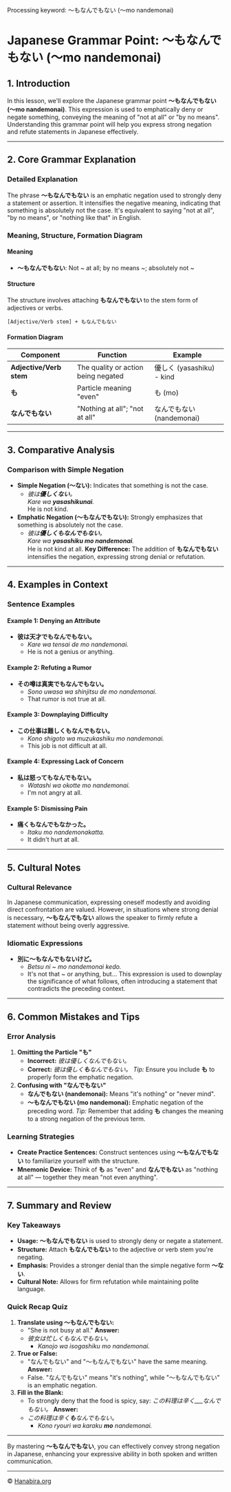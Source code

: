 Processing keyword: ～もなんでもない (〜mo nandemonai)
# Japanese Grammar Point: ～もなんでもない (〜mo nandemonai)

## 1. Introduction
In this lesson, we'll explore the Japanese grammar point **～もなんでもない (〜mo nandemonai)**. This expression is used to emphatically deny or negate something, conveying the meaning of "not at all" or "by no means". Understanding this grammar point will help you express strong negation and refute statements in Japanese effectively.

---
## 2. Core Grammar Explanation
### Detailed Explanation
The phrase **～もなんでもない** is an emphatic negation used to strongly deny a statement or assertion. It intensifies the negative meaning, indicating that something is absolutely not the case. It's equivalent to saying "not at all", "by no means", or "nothing like that" in English.
### Meaning, Structure, Formation Diagram
#### Meaning
- **～もなんでもない**: Not ~ at all; by no means ~; absolutely not ~
#### Structure
The structure involves attaching **もなんでもない** to the stem form of adjectives or verbs.
```
[Adjective/Verb stem] + もなんでもない
```
#### Formation Diagram
| Component              | Function                 | Example                      |
|------------------------|--------------------------|------------------------------|
| **Adjective/Verb stem**| The quality or action being negated | 優しく (yasashiku) - kind |
| **も**                 | Particle meaning "even"  | も (mo)                      |
| **なんでもない**       | "Nothing at all"; "not at all" | なんでもない (nandemonai) |
---
## 3. Comparative Analysis
### Comparison with Simple Negation
- **Simple Negation (～ない):** Indicates that something is not the case.
  - *彼は**優しくない**。*  
    *Kare wa **yasashikunai**.*  
    He is not kind.
- **Emphatic Negation (～もなんでもない):** Strongly emphasizes that something is absolutely not the case.
  - *彼は**優しくもなんでもない**。*  
    *Kare wa **yasashiku mo nandemonai**.*  
    He is not kind at all.
**Key Difference:** The addition of **もなんでもない** intensifies the negation, expressing strong denial or refutation.
---
## 4. Examples in Context
### Sentence Examples
#### Example 1: Denying an Attribute
- **彼は天才でもなんでもない。**
  - *Kare wa tensai de mo nandemonai.*
  - He is not a genius or anything.
#### Example 2: Refuting a Rumor
- **その噂は真実でもなんでもない。**
  - *Sono uwasa wa shinjitsu de mo nandemonai.*
  - That rumor is not true at all.
#### Example 3: Downplaying Difficulty
- **この仕事は難しくもなんでもない。**
  - *Kono shigoto wa muzukashiku mo nandemonai.*
  - This job is not difficult at all.
#### Example 4: Expressing Lack of Concern
- **私は怒ってもなんでもない。**
  - *Watashi wa okotte mo nandemonai.*
  - I'm not angry at all.
#### Example 5: Dismissing Pain
- **痛くもなんでもなかった。**
  - *Itaku mo nandemonakatta.*
  - It didn't hurt at all.
---
## 5. Cultural Notes
### Cultural Relevance
In Japanese communication, expressing oneself modestly and avoiding direct confrontation are valued. However, in situations where strong denial is necessary, **～もなんでもない** allows the speaker to firmly refute a statement without being overly aggressive.
### Idiomatic Expressions
- **別に～もなんでもないけど。**
  - *Betsu ni ~ mo nandemonai kedo.*
  - It's not that ~ or anything, but...
This expression is used to downplay the significance of what follows, often introducing a statement that contradicts the preceding context.
---
## 6. Common Mistakes and Tips
### Error Analysis
1. **Omitting the Particle "も"**
   - **Incorrect:** *彼は優しくなんでもない。*
   - **Correct:** *彼は優しく**も**なんでもない。*
   *Tip:* Ensure you include **も** to properly form the emphatic negation.
2. **Confusing with "なんでもない"**
   - **なんでもない (nandemonai):** Means "it's nothing" or "never mind".
   - **～もなんでもない (mo nandemonai):** Emphatic negation of the preceding word.
   *Tip:* Remember that adding **も** changes the meaning to a strong negation of the previous term.
### Learning Strategies
- **Create Practice Sentences:** Construct sentences using **～もなんでもない** to familiarize yourself with the structure.
- **Mnemonic Device:** Think of **も** as "even" and **なんでもない** as "nothing at all" — together they mean "not even anything".
---
## 7. Summary and Review
### Key Takeaways
- **Usage:** **～もなんでもない** is used to strongly deny or negate a statement.
- **Structure:** Attach **もなんでもない** to the adjective or verb stem you're negating.
- **Emphasis:** Provides a stronger denial than the simple negative form **～ない**.
- **Cultural Note:** Allows for firm refutation while maintaining polite language.
### Quick Recap Quiz
1. **Translate using ～もなんでもない:**
   - "She is not busy at all."
   **Answer:**
   - *彼女は忙しくもなんでもない。*
     - *Kanojo wa isogashiku mo nandemonai.*
2. **True or False:**
   - "なんでもない" and "～もなんでもない" have the same meaning.
   **Answer:**
   - False. "なんでもない" means "it's nothing", while "～もなんでもない" is an emphatic negation.
3. **Fill in the Blank:**
   - To strongly deny that the food is spicy, say: *この料理は辛く___なんでもない。*
   **Answer:**
   - *この料理は辛く**も**なんでもない。*
     - *Kono ryouri wa karaku **mo** nandemonai.*
---
By mastering **～もなんでもない**, you can effectively convey strong negation in Japanese, enhancing your expressive ability in both spoken and written communication.


---

© [Hanabira.org](https://hanabira.org)
